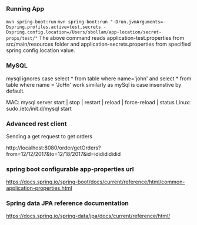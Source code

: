 ### Running App
`mvn spring-boot:run`
`mvn spring-boot:run "-Drun.jvmArguments=-Dspring.profiles.active=test,secrets -Dspring.config.location=/Users/sbollam/app-location/secret-props/test/"`
The above command reads application-test.properties from src/main/resources folder and application-secrets.properties 
from specified spring.config.location value.

### MySQL
mysql ignores case
select * from table where name='john' and select * from table where name = 'JoHn'
work similarly as mySql is case insenstive by default.

MAC: mysql.server start | stop | restart | reload | force-reload | status
Linux: sudo /etc/init.d/mysql start

### Advanced rest client
Sending a get request to get orders

http://localhost:8080/order/getOrders?from=12/12/2017&to=12/18/2017&id=idididididid

### spring boot configurable app-properties url

https://docs.spring.io/spring-boot/docs/current/reference/html/common-application-properties.html

### Spring data JPA reference documentation

https://docs.spring.io/spring-data/jpa/docs/current/reference/html/

